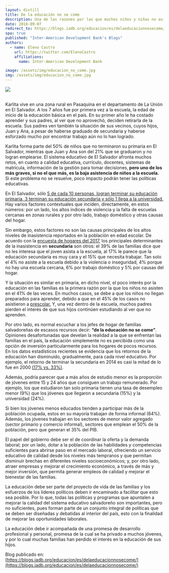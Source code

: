 ```yaml
---
layout: distill
title: De la educación no se come
description: Una de las razones por las que muchos niños y niñas no asisten a la escuela, puede ser sorprendente pero desafortunadamente es cierta.
date: 2018-09-07
redirect_to: https://blogs.iadb.org/educacion/es/delaeducacionnosecome/
spa: true
published: "Inter-American Development Bank's Blogs"
authors:
  - name: Eleno Castro
    url: https://twitter.com/ElenoCastro
    affiliations:
      name: Inter-American Development Bank

image: /assets/img/educacion_no_come.jpg
img: /assets/img/educacion_no_come.jpg
---
```

<div class="row mt-3">
    <div class="col-sm mt-3 mt-md-0">
        <img class="img-fluid rounded z-depth-1" src="{{ site.baseurl }}/assets/img/educacion_no_come.jpg">
    </div>
</div>

<br/>

Karlita vive en una zona rural en Pasaquina en el departamento de La Unión en El Salvador. A los 7 años fue por primera vez a la escuela, la edad de inicio de la educación básica en el país. En su primer año le ha costado aprender y sus padres, al ver que no aprovechó, deciden retirarla de la escuela. Sus padres ven también la situación de sus vecinos, cuyos hijos, Juan y Ana, a pesar de haberse graduado de secundaria y haberse esforzado mucho por encontrar trabajo aún no lo han logrado.

Karlita forma parte del 50% de niños que no terminaron su primaria en El Salvador, mientras que Juan y Ana son del 21% que se graduaron y no logran emplearse. El sistema educativo de El Salvador afronta muchos retos, en cuanto a calidad educativa, currículo, docentes, sistemas de matrícula, información de la gestión para tomar decisiones,<b> pero uno de los más graves, si no el que más, es la baja asistencia de niños a la escuela.</b> Si este problema no se resuelve, poco impacto podrán tener las políticas educativas.

En El Salvador, sólo [5 de cada 10 personas, logran terminar su educación primaria, 3 terminan su educación secundaria y sólo 1 llega a la universidad.](https://publications.iadb.org/en/cima-brief-10-el-salvador-better-education-more-children-its-within-reach) Hay varios factores contextuales que inciden, directamente, en estos números: por un lado, los altos índices de violencia y la falta de escuelas cercanas en zonas rurales y por otro lado, trabajo doméstico y otras causas del hogar.

Sin embargo, estos factores no son las causas principales de los altos niveles de inasistencia reportados en la población en edad escolar. De acuerdo con la [encuesta de hogares del 2017](http://www.digestyc.gob.sv/index.php/temas/des/ehpm/publicaciones-ehpm.html), los principales determinantes de la inasistencia en <b>secundaria</b> son otros: el 39% de las familias dice que no les interesa que el joven asista a la escuela, al 17% le parece que la educación secundaria es muy cara y el 15% que necesita trabajar. Tan solo el 4% no asiste a la escuela debido a la violencia o inseguridad, 4% porque no hay una escuela cercana, 6% por trabajo doméstico y 5% por causas del hogar.

Y la situación es similar en primaria, en dicho nivel, el poco interés por la educación en las familias es la primera razón por la que los niños no asisten en el 41% de las veces. En muchos casos, se debe a que los niños no llegan preparados para aprender, debido a que en el 45% de los casos no asistieron a [prescolar.](https://www.laprensagrafica.com/elsalvador/65-municipios-sin-atencion-en-educacion-inicial-20171213-0112.html) Y, una vez dentro de la escuela, muchos padres pierden el interés de que sus hijos continúen estudiando al ver que no aprenden.

Por otro lado, es normal escuchar a los jefes de hogar de familias salvadoreñas de escasos recursos decir: <b>“de la educación no se come”</b>. Opiniones desafortunadas que develan la realidad a la que se enfrentan las familias en el país, la educación simplemente no es percibida como una opción de inversión particularmente para los hogares de pocos recursos. En los datos estadísticos recientes se evidencia que los retornos de la educación han disminuido, gradualmente, para cada nivel educativo. Por ejemplo, el retorno de terminar la secundaria en 2014 es casi la mitad de lo fue en 2000 [(17% vs. 33%)](http://www.redicces.org.sv/jspui/bitstream/10972/2739/1/Que%CC%81%20es%20una%20buena%20escuela.pdf).

Además, podría parecer que a más años de estudio menor es la proporción de jóvenes entre 15 y 24 años que consiguen un trabajo remunerado. Por ejemplo, los que estudiaron tan solo primaria tienen una tasa de desempleo menor (9%) que los jóvenes que llegaron a secundaria (15%) y la universidad (24%).

Si bien los jóvenes menos educados tienden a participar más de la población ocupada, estos en su mayoría trabajan de forma informal (64%). Además, los jóvenes trabajan en los sectores de menor valor agregado (sector primario y comercio informal), sectores que emplean el 50% de la población, pero que generan el 35% del PIB.

El papel del gobierno debe ser el de coordinar la oferta y la demanda laboral; por un lado, dotar a la población de las habilidades y competencias suficientes para abrirse paso en el mercado laboral, ofreciendo un servicio educativo de calidad desde los niveles más tempranos y que permitan disminuir brechas en diferentes niveles socioeconómicos; y, por otro lado, atraer empresas y mejorar el crecimiento económico, a través de más y mejor inversión, que permita generar empleos de calidad y mejorar el bienestar de las familias.

La educación debe ser parte del proyecto de vida de las familias y los esfuerzos de los líderes políticos deben ir encaminado a facilitar que esto sea posible. Por lo que, todas las políticas y programas que apuntalen a mejorar la calidad del sistema educativo salvadoreño son importantes, pero no suficientes, pues forman parte de un conjunto integral de políticas que se deben ser diseñadas y debatidas al interior del país, esto con la finalidad de mejorar las oportunidades laborales.

La educación debe ir acompañada de una promesa de desarrollo profesional y personal, promesa de la cual se ha privado a muchos jóvenes, y por lo cual muchas familias han perdido el interés en la educación de sus hijos.

Blog publicado en: [https://blogs.iadb.org/educacion/es/delaeducacionnosecome/](https://blogs.iadb.org/educacion/es/delaeducacionnosecome/)